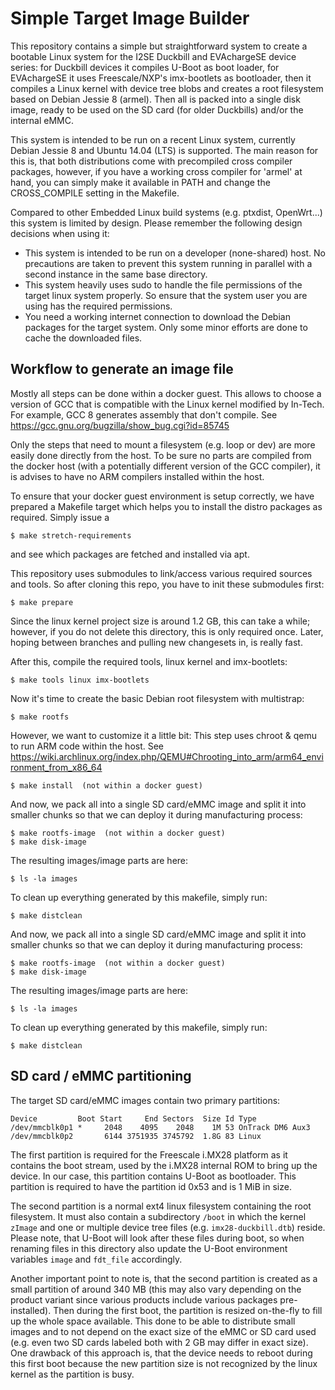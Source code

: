 Simple Target Image Builder
===========================

This repository contains a simple but straightforward system to create a bootable
Linux system for the I2SE Duckbill and EVAchargeSE device series: for Duckbill
devices it compiles U-Boot as boot loader, for EVAchargeSE it uses Freescale/NXP's
imx-bootlets as bootloader, then it compiles a Linux kernel with device tree blobs
and creates a root filesystem based on Debian Jessie 8 (armel).
Then all is packed into a single disk image, ready to be used on the SD card
(for older Duckbills) and/or the internal eMMC.

This system is intended to be run on a recent Linux system, currently Debian Jessie 8
and Ubuntu 14.04 (LTS) is supported. The main reason for this is, that both distributions
come with precompiled cross compiler packages, however, if you have a working
cross compiler for 'armel' at hand, you can simply make it available in PATH and
change the CROSS_COMPILE setting in the Makefile.

Compared to other Embedded Linux build systems (e.g. ptxdist, OpenWrt...) this
system is limited by design. Please remember the following design decisions
when using it:
* This system is intended to be run on a developer (none-shared) host.
  No precautions are taken to prevent this system running in parallel with
  a second instance in the same base directory.
* This system heavily uses sudo to handle the file permissions of the target
  linux system properly. So ensure that the system user you are using has
  the required permissions.
* You need a working internet connection to download the Debian packages for the
  target system. Only some minor efforts are done to cache the downloaded files.


Workflow to generate an image file
----------------------------------

Mostly all steps can be done within a docker guest.
This allows to choose a version of GCC that is compatible with the Linux kernel
modified by In-Tech.
For example, GCC 8 generates assembly that don't compile.
See https://gcc.gnu.org/bugzilla/show_bug.cgi?id=85745

Only the steps that need to mount a filesystem (e.g. loop or dev) are more
easily done directly from the host.
To be sure no parts are compiled from the docker host (with a potentially
different version of the GCC compiler), it is advises to have no ARM compilers
installed within the host.

To ensure that your docker guest environment is setup correctly, we have
prepared a Makefile target which helps you to install the distro packages as
required. Simply issue a

```
$ make stretch-requirements
```

and see which packages are fetched and installed via apt.

This repository uses submodules to link/access various required sources and tools. So
after cloning this repo, you have to init these submodules first:

```
$ make prepare
```

Since the linux kernel project size is around 1.2 GB, this can take a while; however, if you
do not delete this directory, this is only required once. Later, hoping between branches and
pulling new changesets in, is really fast.

After this, compile the required tools, linux kernel and imx-bootlets:

```
$ make tools linux imx-bootlets
```

Now it's time to create the basic Debian root filesystem with multistrap:

```
$ make rootfs
```

However, we want to customize it a little bit:
This step uses chroot & qemu to run ARM code within the host.
See https://wiki.archlinux.org/index.php/QEMU#Chrooting_into_arm/arm64_environment_from_x86_64

```
$ make install  (not within a docker guest)
```

And now, we pack all into a single SD card/eMMC image and split it into smaller chunks
so that we can deploy it during manufacturing process:

```
$ make rootfs-image  (not within a docker guest)
$ make disk-image
```

The resulting images/image parts are here:

```
$ ls -la images
```

To clean up everything generated by this makefile, simply run:

```
$ make distclean
```


And now, we pack all into a single SD card/eMMC image and split it into smaller chunks
so that we can deploy it during manufacturing process:

```
$ make rootfs-image  (not within a docker guest)
$ make disk-image
```

The resulting images/image parts are here:

```
$ ls -la images
```

To clean up everything generated by this makefile, simply run:

```
$ make distclean
```


SD card / eMMC partitioning
---------------------------

The target SD card/eMMC images contain two primary partitions:

```
Device         Boot Start     End Sectors  Size Id Type
/dev/mmcblk0p1 *     2048    4095    2048    1M 53 OnTrack DM6 Aux3
/dev/mmcblk0p2       6144 3751935 3745792  1.8G 83 Linux
```

The first partition is required for the Freescale i.MX28 platform as it contains the boot stream,
used by the i.MX28 internal ROM to bring up the device. In our case, this partition contains
U-Boot as bootloader. This partition is required to have the partition id 0x53 and is 1 MiB in size.

The second partition is a normal ext4 linux filesystem containing the root filesystem. It must also
contain a subdirectory `/boot` in which the kernel `zImage` and one or multiple device tree files
(e.g. `imx28-duckbill.dtb`) reside. Please note, that U-Boot will look after these files during boot,
so when renaming files in this directory also update the U-Boot environment variables `image` and
`fdt_file` accordingly.

Another important point to note is, that the second partition is created as a small partition
of around 340 MB (this may also vary depending on the product variant since various products
include various packages pre-installed). Then during the first boot, the partition is resized
on-the-fly to fill up the whole space available. This done to be able to distribute small images
and to not depend on the exact size of the eMMC or SD card used (e.g. even two SD cards labeled
both with 2 GB may differ in exact size). One drawback of this approach is, that the device
needs to reboot during this first boot because the new partition size is not recognized by
the linux kernel as the partition is busy.
